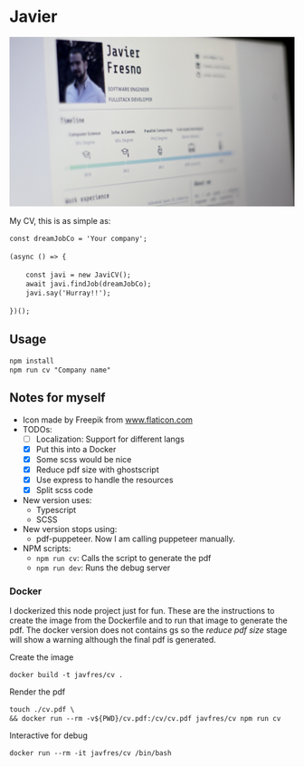 
# Javier

![My CV photo](/doc/photo_screen_cv.jpg)


My CV, this is as simple as:

```
const dreamJobCo = 'Your company';

(async () => {

    const javi = new JaviCV();
    await javi.findJob(dreamJobCo);
    javi.say('Hurray!!');

})(); 

```


## Usage

```
npm install
npm run cv "Company name"
```


## Notes for myself

* Icon made by Freepik from www.flaticon.com 
* TODOs: 
    * [ ] Localization: Support for different langs
    * [X] Put this into a Docker
    * [X] Some scss would be nice
    * [X] Reduce pdf size with ghostscript
    * [X] Use express to handle the resources
    * [X] Split scss code
* New version uses:
    * Typescript
    * SCSS
* New version stops using:
    * pdf-puppeteer. Now I am calling puppeteer manually.
* NPM scripts:
    * `npm run cv`: Calls the script to generate the pdf
    * `npm run dev`: Runs the debug server

### Docker

I dockerized this node project just for fun.
These are the instructions to create the image from the Dockerfile
and to run that image to generate the pdf.
The docker version does not contains gs so the *reduce pdf size* stage
will show a warning although the final pdf is generated.

Create the image

```
docker build -t javfres/cv .
```

Render the pdf

```
touch ./cv.pdf \
&& docker run --rm -v${PWD}/cv.pdf:/cv/cv.pdf javfres/cv npm run cv
```

Interactive for debug

```
docker run --rm -it javfres/cv /bin/bash
```

